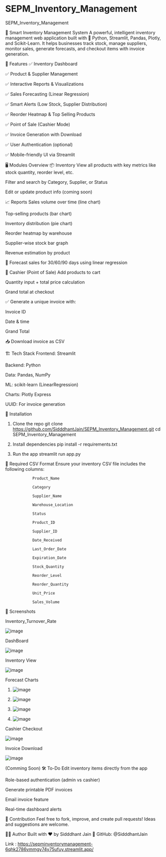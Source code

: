# SEPM_Inventory_Management
SEPM_Inventory_Management

🧠 Smart Inventory Management System
A powerful, intelligent inventory management web application built with 🐍 Python, Streamlit, Pandas, Plotly, and Scikit-Learn. It helps businesses track stock, manage suppliers, monitor sales, generate forecasts, and checkout items with invoice generation.

🚀 Features
✅ Inventory Dashboard

✅ Product & Supplier Management

✅ Interactive Reports & Visualizations

✅ Sales Forecasting (Linear Regression)

✅ Smart Alerts (Low Stock, Supplier Distribution)

✅ Reorder Heatmap & Top Selling Products

✅ Point of Sale (Cashier Mode)

✅ Invoice Generation with Download

✅ User Authentication (optional)

✅ Mobile-friendly UI via Streamlit


🖥️ Modules Overview
📦 Inventory
View all products with key metrics like stock quantity, reorder level, etc.

Filter and search by Category, Supplier, or Status

Edit or update product info (coming soon)

📈 Reports
Sales volume over time (line chart)

Top-selling products (bar chart)

Inventory distribution (pie chart)

Reorder heatmap by warehouse

Supplier-wise stock bar graph

Revenue estimation by product

🔮 Forecast sales for 30/60/90 days using linear regression

🛒 Cashier (Point of Sale)
Add products to cart

Quantity input + total price calculation

Grand total at checkout

✅ Generate a unique invoice with:

Invoice ID

Date & time

Grand Total

📥 Download invoice as CSV

🏗️ Tech Stack
Frontend: Streamlit

Backend: Python

Data: Pandas, NumPy

ML: scikit-learn (LinearRegression)

Charts: Plotly Express

UUID: For invoice generation

🔧 Installation
1. Clone the repo
    git clone https://github.com/SidddhantJain/SEPM_Inventory_Management.git
    cd SEPM_Inventory_Management

2. Install dependencies
    pip install -r requirements.txt

3. Run the app
    streamlit run app.py

📁 Required CSV Format
Ensure your inventory CSV file includes the following columns:
                
                Product_Name
                
                Category
                
                Supplier_Name
                
                Warehouse_Location
                
                Status
                
                Product_ID
                
                Supplier_ID
                
                Date_Received
                
                Last_Order_Date
                
                Expiration_Date
                
                Stock_Quantity
                
                Reorder_Level
                
                Reorder_Quantity
                
                Unit_Price
                
                Sales_Volume


📸 Screenshots

Inventory_Turnover_Rate

![image](https://github.com/user-attachments/assets/168d50fc-4f4b-4199-a29c-a407f28b1fb7)

DashBoard 

![image](https://github.com/user-attachments/assets/61541a01-0653-40a5-b4c0-c0b7fe7c8456)

Inventory View

![image](https://github.com/user-attachments/assets/721f8f01-88e9-456e-add4-fc015e92d903)

Forecast Charts

1) ![image](https://github.com/user-attachments/assets/05720e93-5476-43e8-953c-49f427c698a8)

2) ![image](https://github.com/user-attachments/assets/6289c5c5-6066-44f3-9f1e-f3a3352e90f4)

3) ![image](https://github.com/user-attachments/assets/65175bf5-fa1b-49db-850f-66046bc87387)

4) ![image](https://github.com/user-attachments/assets/823c3dbf-9189-4050-aa43-cd9cba91495d)


Cashier Checkout

![image](https://github.com/user-attachments/assets/79ca2929-7c34-4b5a-9004-8a13cc878c9d)

Invoice Download

![image](https://github.com/user-attachments/assets/c2cf235e-bcaa-4868-9e79-e876fa6c69eb)


(Comming Soon) 
🛠️ To-Do
 Edit inventory items directly from the app

 Role-based authentication (admin vs cashier)

 Generate printable PDF invoices

 Email invoice feature

 Real-time dashboard alerts

🤝 Contribution
Feel free to fork, improve, and create pull requests!
Ideas and suggestions are welcome.

🧑‍💻 Author
Built with ❤️ by Sidddhant Jain
🔗 GitHub: @SidddhantJain  



Link : https://sepminventorymanagement-6qhk2786vmmgy74y75ufuy.streamlit.app/
